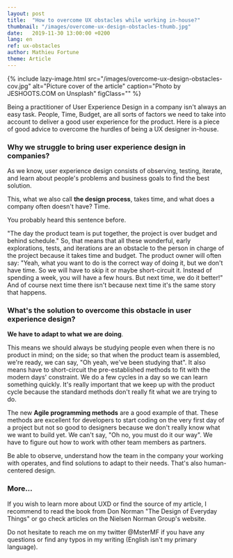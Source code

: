 ```yaml
---
layout: post
title:  "How to overcome UX obstacles while working in-house?"
thumbnail: "/images/overcome-ux-design-obstacles-thumb.jpg"
date:   2019-11-30 13:00:00 +0200
lang: en
ref: ux-obstacles
author: Mathieu Fortune
theme: Article
---
```


{% include lazy-image.html src="/images/overcome-ux-design-obstacles-cov.jpg" alt="Picture cover of the article" caption="Photo by JESHOOTS.COM on Unsplash" figClass="" %}

Being a practitioner of User Experience Design in a company isn't always an easy task. People, Time, Budget, are all sorts of factors we need to take into account to deliver a good user experience for the product. Here is a piece of good advice to overcome the hurdles of being a UX designer in-house.

### Why we struggle to bring user experience design in companies?

As we know, user experience design consists of observing, testing, iterate, and learn about people's problems and business goals to find the best solution.

This, what we also call __the design process__, takes time, and what does a company often doesn't have? Time.

You probably heard this sentence before.

"The day the product team is put together, the project is over budget and behind schedule."
So, that means that all these wonderful, early explorations, tests, and iterations are an obstacle to the person in charge of the project because it takes time and budget. The product owner will often say: "Yeah, what you want to do is the correct way of doing it, but we don't have time. So we will have to skip it or maybe short-circuit it. Instead of spending a week, you will have a few hours. But next time, we do it better!" And of course next time there isn't because next time it's the same story that happens.

### What's the solution to overcome this obstacle in user experience design?

__We have to adapt to what we are doing__. 

This means we should always be studying people even when there is no product in mind; on the side; so that when the product team is assembled, we're ready, we can say, "Oh yeah, we've been studying that".
It also means have to short-circuit the pre-established methods to fit with the modern days' constraint. We do a few cycles in a day so we can learn something quickly. It's really important that we keep up with the product cycle because the standard methods don't really fit what we are trying to do.

The new __Agile programming methods__ are a good example of that. These methods are excellent for developers to start coding on the very first day of a project but not so good to designers because we don't really know what we want to build yet. We can't say, "Oh no, you must do it our way". We have to figure out how to work with other team members as partners.

Be able to observe, understand how the team in the company your working with operates, and find solutions to adapt to their needs. That's also human-centered design.
 
### More...

If you wish to learn more about UXD or find the source of my article, I recommend to read the book from Don Norman "The Design of Everyday Things" or go check articles on the Nielsen Norman Group's website.

Do not hesitate to reach me on my twitter @MsterMF if you have any questions or find any typos in my writing (English isn't my primary language).

